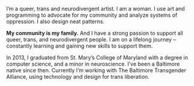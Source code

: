 I’m a queer, trans and neurodivergent artist. I am a woman. I use art and programming to advocate for my community and analyze systems of oppression. I also design neat patterns.


**My community is my family.** And I have a strong passion to support all queer, trans, and neurodivergent people. I am on a lifelong journey – constantly learning and gaining new skills to support them.


In 2013, I graduated from St. Mary’s College of Maryland with a degree in computer science, and a minor in neuroscience. I’ve been a Baltimore native since then. Currently I’m working with The Baltimore Transgender Alliance, using technology and design for trans liberation.
